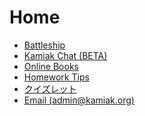# Home
- [Battleship](/battleship)
- [Kamiak Chat (BETA)](/chat)
- [Online Books](https://books.kamiak.org/)
- [Homework Tips](/homework-tips)
- [クイズレット](/quizlet)
- [Email (admin@kamiak.org)](https://mail.google.com/mail/?view=cm&fs=1&to=admin@kamiak.org)


<!---
<style>
  html { height:100%; }
  body { min-height:100%; /* background:#0d1117; */ }
  .markdown-body { margin-top:0!important; padding-top:32px; }
</style>
-->
